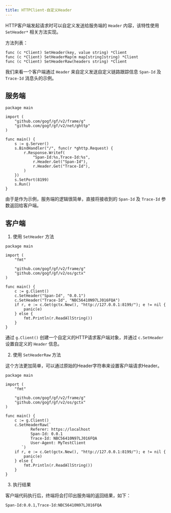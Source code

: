 ```yaml
---
title: HTTPClient-自定义Header
---
```


HTTP客户端发起请求时可以自定义发送给服务端的 `Header` 内容，该特性使用 `SetHeader*` 相关方法实现。

方法列表：

```
func (c *Client) SetHeader(key, value string) *Client
func (c *Client) SetHeaderMap(m map[string]string) *Client
func (c *Client) SetHeaderRaw(headers string) *Client
```

我们来看一个客户端通过 `Header` 来自定义发送自定义链路跟踪信息 `Span-Id` 及 `Trace-Id` 消息头的示例。

## 服务端

```
package main

import (
	"github.com/gogf/gf/v2/frame/g"
	"github.com/gogf/gf/v2/net/ghttp"
)

func main() {
	s := g.Server()
	s.BindHandler("/", func(r *ghttp.Request) {
		r.Response.Writef(
			"Span-Id:%s,Trace-Id:%s",
			r.Header.Get("Span-Id"),
			r.Header.Get("Trace-Id"),
		)
	})
	s.SetPort(8199)
	s.Run()
}
```

由于是作为示例，服务端的逻辑很简单，直接将接收到的 `Span-Id` 及 `Trace-Id` 参数返回给客户端。

## 客户端

1. 使用 `SetHeader` 方法









```
package main

import (
   	"fmt"

   	"github.com/gogf/gf/v2/frame/g"
   	"github.com/gogf/gf/v2/os/gctx"
)

func main() {
   	c := g.Client()
   	c.SetHeader("Span-Id", "0.0.1")
   	c.SetHeader("Trace-Id", "NBC56410N97LJ016FQA")
   	if r, e := c.Get(gctx.New(), "http://127.0.0.1:8199/"); e != nil {
   		panic(e)
   	} else {
   		fmt.Println(r.ReadAllString())
   	}
}
```





通过 `g.Client()` 创建一个自定义的HTTP请求客户端对象，并通过 `c.SetHeader` 设置自定义的 `Header` 信息。

2. 使用 `SetHeaderRaw` 方法

这个方法更加简单，可以通过原始的Header字符串来设置客户端请求Header。









```
package main

import (
   	"fmt"

   	"github.com/gogf/gf/v2/frame/g"
   	"github.com/gogf/gf/v2/os/gctx"
)

func main() {
   	c := g.Client()
   	c.SetHeaderRaw(`
           Referer: https://localhost
           Span-Id: 0.0.1
           Trace-Id: NBC56410N97LJ016FQA
           User-Agent: MyTestClient
       `)
   	if r, e := c.Get(gctx.New(), "http://127.0.0.1:8199/"); e != nil {
   		panic(e)
   	} else {
   		fmt.Println(r.ReadAllString())
   	}
}
```

3. 执行结果

客户端代码执行后，终端将会打印出服务端的返回结果，如下：









```
Span-Id:0.0.1,Trace-Id:NBC56410N97LJ016FQA
```